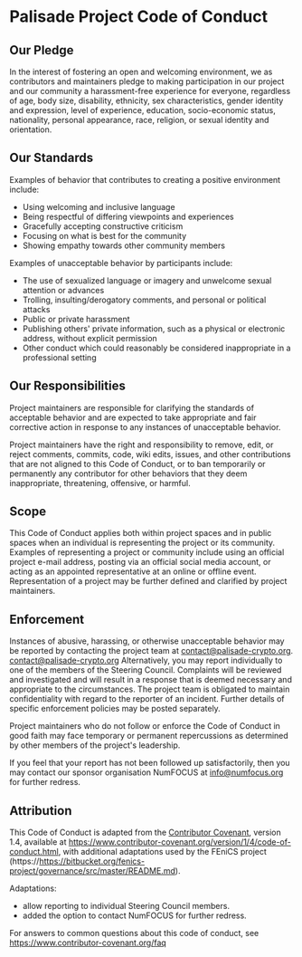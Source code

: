 # Palisade Project Code of Conduct

## Our Pledge

In the interest of fostering an open and welcoming environment, we as
contributors and maintainers pledge to making participation in our project and
our community a harassment-free experience for everyone, regardless of age, body
size, disability, ethnicity, sex characteristics, gender identity and expression,
level of experience, education, socio-economic status, nationality, personal
appearance, race, religion, or sexual identity and orientation.

## Our Standards

Examples of behavior that contributes to creating a positive environment
include:

* Using welcoming and inclusive language
* Being respectful of differing viewpoints and experiences
* Gracefully accepting constructive criticism
* Focusing on what is best for the community
* Showing empathy towards other community members

Examples of unacceptable behavior by participants include:

* The use of sexualized language or imagery and unwelcome sexual attention or advances
* Trolling, insulting/derogatory comments, and personal or political attacks
* Public or private harassment
* Publishing others' private information, such as a physical or electronic address, without explicit permission
* Other conduct which could reasonably be considered inappropriate in a professional setting

## Our Responsibilities

Project maintainers are responsible for clarifying the standards of acceptable behavior and are expected to take appropriate and fair corrective action in response to any instances of unacceptable behavior.

Project maintainers have the right and responsibility to remove, edit, or reject comments, commits, code, wiki edits, issues, and other contributions
that are not aligned to this Code of Conduct, or to ban temporarily or
permanently any contributor for other behaviors that they deem inappropriate,
threatening, offensive, or harmful.

## Scope

This Code of Conduct applies both within project spaces and in public spaces
when an individual is representing the project or its community. Examples of
representing a project or community include using an official project e-mail
address, posting via an official social media account, or acting as an appointed
representative at an online or offline event. Representation of a project may be
further defined and clarified by project maintainers.

## Enforcement

Instances of abusive, harassing, or otherwise unacceptable behavior may be reported
by contacting the project team at [contact@palisade-crypto.org](mailto:contact@palisade-crypto.org). contact@palisade-crypto.org
Alternatively, you may report individually to one of the members of the Steering Council.
Complaints will be reviewed and investigated and will result in a response that is deemed
necessary and appropriate to the circumstances. The project team is obligated to
maintain confidentiality with regard to the reporter of an incident.
Further details of specific enforcement policies may be posted separately.

Project maintainers who do not follow or enforce the Code of Conduct in good faith
may face temporary or permanent repercussions as determined by other members of the
project's leadership.

If you feel that your report has not been followed up satisfactorily, then you may
contact our sponsor organisation NumFOCUS at [info@numfocus.org](mailto:info@numfocus.org) for further redress.

## Attribution

This Code of Conduct is adapted from the [Contributor Covenant](https://www.contributor-covenant.org/), version 1.4, available at
https://www.contributor-covenant.org/version/1/4/code-of-conduct.html, with additional adaptations used by the FEniCS project (https://https://bitbucket.org/fenics-project/governance/src/master/README.md).

Adaptations:

* allow reporting to individual Steering Council members.
* added the option to contact NumFOCUS for further redress.

[homepage]: https://www.contributor-covenant.org

For answers to common questions about this code of conduct, see
https://www.contributor-covenant.org/faq
